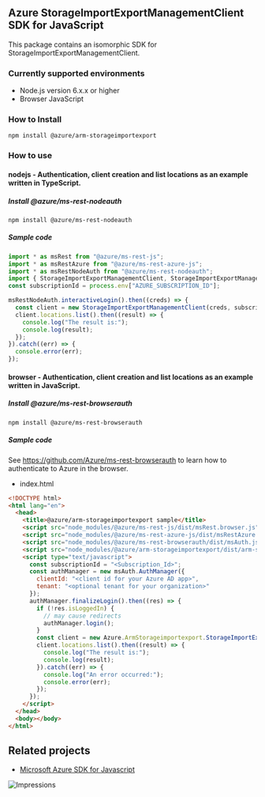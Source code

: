 ## Azure StorageImportExportManagementClient SDK for JavaScript

This package contains an isomorphic SDK for StorageImportExportManagementClient.

### Currently supported environments

- Node.js version 6.x.x or higher
- Browser JavaScript

### How to Install

```
npm install @azure/arm-storageimportexport
```

### How to use

#### nodejs - Authentication, client creation and list locations as an example written in TypeScript.

##### Install @azure/ms-rest-nodeauth

```
npm install @azure/ms-rest-nodeauth
```

##### Sample code

```ts
import * as msRest from "@azure/ms-rest-js";
import * as msRestAzure from "@azure/ms-rest-azure-js";
import * as msRestNodeAuth from "@azure/ms-rest-nodeauth";
import { StorageImportExportManagementClient, StorageImportExportManagementModels, StorageImportExportManagementMappers } from "@azure/arm-storageimportexport";
const subscriptionId = process.env["AZURE_SUBSCRIPTION_ID"];

msRestNodeAuth.interactiveLogin().then((creds) => {
  const client = new StorageImportExportManagementClient(creds, subscriptionId);
  client.locations.list().then((result) => {
    console.log("The result is:");
    console.log(result);
  });
}).catch((err) => {
  console.error(err);
});
```

#### browser - Authentication, client creation and list locations as an example written in JavaScript.

##### Install @azure/ms-rest-browserauth

```
npm install @azure/ms-rest-browserauth
```

##### Sample code

See https://github.com/Azure/ms-rest-browserauth to learn how to authenticate to Azure in the browser.

- index.html
```html
<!DOCTYPE html>
<html lang="en">
  <head>
    <title>@azure/arm-storageimportexport sample</title>
    <script src="node_modules/@azure/ms-rest-js/dist/msRest.browser.js"></script>
    <script src="node_modules/@azure/ms-rest-azure-js/dist/msRestAzure.js"></script>
    <script src="node_modules/@azure/ms-rest-browserauth/dist/msAuth.js"></script>
    <script src="node_modules/@azure/arm-storageimportexport/dist/arm-storageimportexport.js"></script>
    <script type="text/javascript">
      const subscriptionId = "<Subscription_Id>";
      const authManager = new msAuth.AuthManager({
        clientId: "<client id for your Azure AD app>",
        tenant: "<optional tenant for your organization>"
      });
      authManager.finalizeLogin().then((res) => {
        if (!res.isLoggedIn) {
          // may cause redirects
          authManager.login();
        }
        const client = new Azure.ArmStorageimportexport.StorageImportExportManagementClient(res.creds, subscriptionId);
        client.locations.list().then((result) => {
          console.log("The result is:");
          console.log(result);
        }).catch((err) => {
          console.log("An error occurred:");
          console.error(err);
        });
      });
    </script>
  </head>
  <body></body>
</html>
```

## Related projects

- [Microsoft Azure SDK for Javascript](https://github.com/Azure/azure-sdk-for-js)


![Impressions](https://azure-sdk-impressions.azurewebsites.net/api/impressions/azure-sdk-for-js/sdk/storageimportexport/arm-storageimportexport/README.png)

